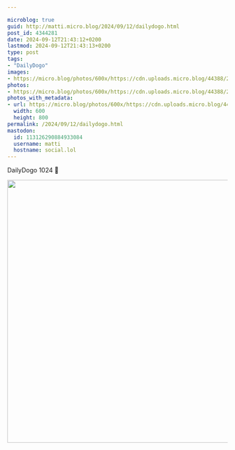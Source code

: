 ```yaml
---

microblog: true
guid: http://matti.micro.blog/2024/09/12/dailydogo.html
post_id: 4344281
date: 2024-09-12T21:43:12+0200
lastmod: 2024-09-12T21:43:13+0200
type: post
tags:
- "DailyDogo"
images:
- https://micro.blog/photos/600x/https://cdn.uploads.micro.blog/44388/2024/0b835be688d2439d8d09e6f83e1e653e.jpg
photos:
- https://micro.blog/photos/600x/https://cdn.uploads.micro.blog/44388/2024/0b835be688d2439d8d09e6f83e1e653e.jpg
photos_with_metadata:
- url: https://micro.blog/photos/600x/https://cdn.uploads.micro.blog/44388/2024/0b835be688d2439d8d09e6f83e1e653e.jpg
  width: 600
  height: 800
permalink: /2024/09/12/dailydogo.html
mastodon:
  id: 113126290884933084
  username: matti
  hostname: social.lol
---
```

DailyDogo 1024 🐶

<img src="/media/uploads/2024/0b835be688d2439d8d09e6f83e1e653e.jpg" width="600" alt="" />
